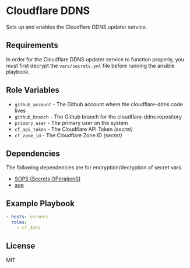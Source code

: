 # Cloudflare DDNS

Sets up and enables the Cloudflare DDNS updater service.

## Requirements

In order for the Cloudflare DDNS updater service to function properly, you must
first decrypt the `vars/secrets.yml` file before running the ansible playbook.

## Role Variables

*   `github_account` - The Github account where the cloudflare-ddns code lives
*   `github_branch` - The Github branch for the cloudflare-ddns repository
*   `primary_user` - The primary user on the system
*   `cf_api_token` - The Cloudflare API Token _(secret)_
*   `cf_zone_id` - The Cloudflare Zone ID _(secret)_

## Dependencies

The following dependencies are for encryption/decryption of secret vars.

*   [SOPS (Secrets OPerationS)](https://github.com/mozilla/sops)
*   [age](https://github.com/FiloSottile/age)

## Example Playbook

```yml
- hosts: servers
  roles:
    - cf_ddns
```

## License

MIT
